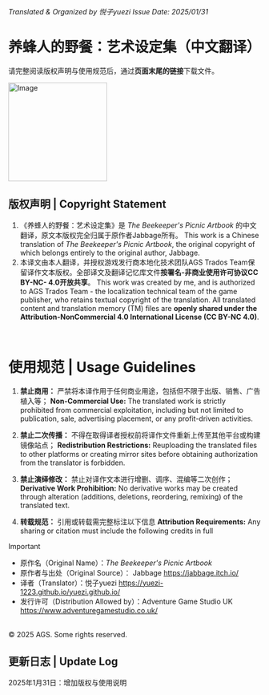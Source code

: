_Translated & Organized by 悦子yuezi_
_Issue Date: 2025/01/31_

# 养蜂人的野餐：艺术设定集（中文翻译）

请完整阅读版权声明与使用规范后，通过**页面末尾的链接**下载文件。

<img width="197" alt="Image" src="https://github.com/user-attachments/assets/9da946dc-9278-49b0-8d6d-cd08ba44aabe" />


<br/>


## 版权声明 | Copyright Statement

1. 《养蜂人的野餐：艺术设定集》是 _The Beekeeper's Picnic Artbook_ 的中文翻译，原文本版权完全归属于原作者Jabbage所有。
     This work is a Chinese translation of _The Beekeeper's Picnic Artbook_, the original copyright of which belongs entirely to the original author, Jabbage.
3. 本译文由本人翻译，并授权游戏发行商本地化技术团队AGS Trados Team保留译作文本版权。全部译文及翻译记忆库文件**按署名-非商业使用许可协议CC BY-NC- 4.0开放共享**。
   This work was created by me, and is authorized to AGS Trados Team - the localization technical team of the game publisher, who retains textual copyright of the translation. All translated content and translation memory (TM) files are **openly shared under the Attribution-NonCommercial 4.0 International License (CC BY-NC 4.0)**.

<br/>

# 使用规范 | Usage Guidelines


1. **禁止商用：** 严禁将本译作用于任何商业用途，包括但不限于出版、销售、广告植入等；
   **Non-Commercial Use:** The translated work is strictly prohibited from commercial exploitation, including but not limited to publication, sale, advertising placement, or any profit-driven activities.

2. **禁止二次传播：** 不得在取得译者授权前将译作文件重新上传至其他平台或构建镜像站点；
    **Redistribution Restrictions:** Reuploading the translated files to other platforms or creating mirror sites before obtaining authorization from the translator is forbidden.

3. **禁止演绎修改：** 禁止对译作文本进行增删、调序、混编等二次创作；
    **Derivative Work Prohibition:** No derivative works may be created through alteration (additions, deletions, reordering, remixing) of the translated text.

4. **转载规范：** 引用或转载需完整标注以下信息
    **Attribution Requirements:** Any sharing or citation must include the following credits in full

> [!IMPORTANT]
> - 原作名（Original Name）：_The Beekeeper's Picnic Artbook_
> - 原作者与出处（Original Source）： Jabbage  https://jabbage.itch.io/
> - 译者（Translator）：悦子yuezi  https://yuezi-1223.github.io/yuezi.github.io/
> - 发行许可（Distribution Allowed by）：Adventure Game Studio UK  https://www.adventuregamestudio.co.uk/

<br/>
© 2025 AGS. Some rights reserved.
<br/>


## 更新日志 | Update Log
2025年1月31日：增加版权与使用说明


